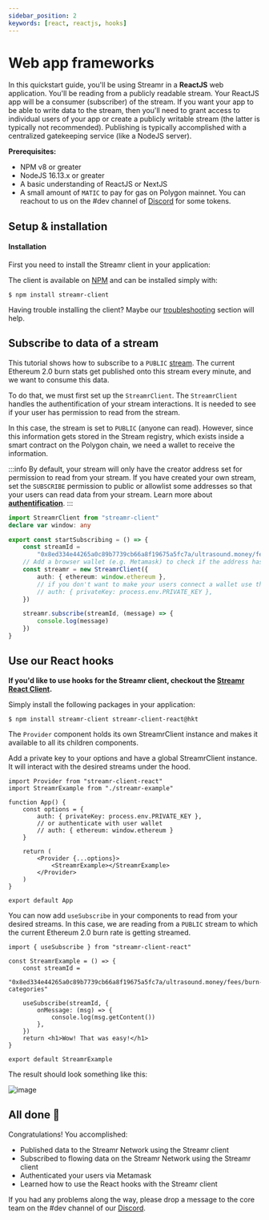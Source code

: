 ```yaml
---
sidebar_position: 2
keywords: [react, reactjs, hooks]
---
```


# Web app frameworks

In this quickstart guide, you'll be using Streamr in a **ReactJS** web application. You'll be reading from a publicly readable stream. Your ReactJS app will be a consumer (subscriber) of the stream. If you want your app to be able to write data to the stream, then you'll need to grant access to individual users of your app or create a publicly writable stream (the latter is typically not recommended). Publishing is typically accomplished with a centralized gatekeeping service (like a NodeJS server).

**Prerequisites:**

-   NPM v8 or greater
-   NodeJS 16.13.x or greater
-   A basic understanding of ReactJS or NextJS
-   A small amount of `MATIC` to pay for gas on Polygon mainnet. You can reachout to us on the #dev channel of [Discord](https://discord.gg/gZAm8P7hK8) for some tokens.

## Setup & installation

#### Installation

First you need to install the Streamr client in your application:

<!-- TODO: add hub video tutorial -->

The client is available on [NPM](https://www.npmjs.com/package/streamr-client) and can be installed simply with:

```shell
$ npm install streamr-client
```

Having trouble installing the client? Maybe our [troubleshooting](../usage/streamr-js-client/how-to-use#Troubleshooting) section will help.

## Subscribe to data of a stream

This tutorial shows how to subscribe to a `PUBLIC` [stream](https://streamr.network/marketplace/products/c188a26fc1aa4d6b91772fa4c463cc4968c1156707824a538061baa5a26b3d93/streamPreview/0x8ed334e44265a0c89b7739cb66a8f19675a5fc7a%2Fultrasound.money%2Ffees%2Fburn-categories). The current Ethereum 2.0 burn stats get published onto this stream every minute, and we want to consume this data.

To do that, we must first set up the `StreamrClient`. The `StreamrClient` handles the authentification of your stream interactions. It is needed to see if your user has permission to read from the stream.

In this case, the stream is set to `PUBLIC` (anyone can read). However, since this information gets stored in the Stream registry, which exists inside a smart contract on the Polygon chain, we need a wallet to receive the information.

:::info
By default, your stream will only have the creator address set for permission to read from your stream.
If you have created your own stream, set the `SUBSCRIBE` permission to public or allowlist some addresses so that your users can read data from your stream. Learn more about **[authentification](../usage/authenticate)**.
:::

```ts
import StreamrClient from "streamr-client"
declare var window: any

export const startSubscribing = () => {
    const streamId =
        "0x8ed334e44265a0c89b7739cb66a8f19675a5fc7a/ultrasound.money/fees/burn-categories"
    // Add a browser wallet (e.g. Metamask) to check if the address has permission to read the stream
    const streamr = new StreamrClient({
        auth: { ethereum: window.ethereum },
        // if you don't want to make your users connect a wallet use this instead:
        // auth: { privateKey: process.env.PRIVATE_KEY },
    })

    streamr.subscribe(streamId, (message) => {
        console.log(message)
    })
}
```

## Use our React hooks

**If you'd like to use hooks for the Streamr client, checkout the [Streamr React Client](https://www.npmjs.com/package/streamr-client-react).**

Simply install the following packages in your application:

```shell
$ npm install streamr-client streamr-client-react@hkt
```

The `Provider` component holds its own StreamrClient instance and makes it available to all its children components.

Add a private key to your options and have a global StreamrClient instance. It will interact with the desired streams under the hood.

```tsx title="/src/App.tsx"
import Provider from "streamr-client-react"
import StreamrExample from "./streamr-example"

function App() {
    const options = {
        auth: { privateKey: process.env.PRIVATE_KEY },
        // or authenticate with user wallet
        // auth: { ethereum: window.ethereum }
    }

    return (
        <Provider {...options}>
            <StreamrExample></StreamrExample>
        </Provider>
    )
}

export default App
```

You can now add `useSubscribe` in your components to read from your desired streams. In this case, we are reading from a `PUBLIC` stream to which the current Ethereum 2.0 burn rate is getting streamed.

```tsx title="/src/streamr-example.tsx"
import { useSubscribe } from "streamr-client-react"

const StreamrExample = () => {
    const streamId =
        "0x8ed334e44265a0c89b7739cb66a8f19675a5fc7a/ultrasound.money/fees/burn-categories"

    useSubscribe(streamId, {
        onMessage: (msg) => {
            console.log(msg.getContent())
        },
    })
    return <h1>Wow! That was easy!</h1>
}

export default StreamrExample
```

The result should look something like this:

![image](@site/static/img/public-stream.png)

## All done 🎉

Congratulations! You accomplished:

-   Published data to the Streamr Network using the Streamr client
-   Subscribed to flowing data on the Streamr Network using the Streamr client
-   Authenticated your users via Metamask
-   Learned how to use the React hooks with the Streamr client

If you had any problems along the way, please drop a message to the core team on the #dev channel of our [Discord](https://discord.gg/gZAm8P7hK8).

